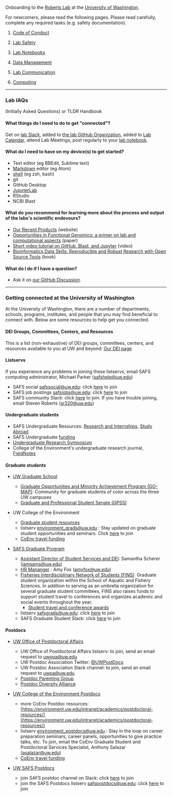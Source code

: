 Onboarding to the [Roberts Lab](https://faculty.washington.edu/sr320) at the [University of Washington](https://www.washington.edu/).

For newcomers, please read the following pages. Please read carefully, complete any required tasks (e.g. safety documentation).

1. [Code of Conduct](Code-of-Conduct.md)

2. [Lab Safety](Lab-Safety.md)

3. [Lab Notebooks](Lab-Notebooks.md)

4. [Data Management](Data-Management.md)

5. [Lab Communication](Lab-Communication.md)

6. [Computing](Computing-Hardware.md)

---

### Lab IAQs
(Initially Asked Questions) or TLDR Handbook

#### What things do I need to do to get "connected"?

Get on [lab Slack](https://genefish.slack.com/), added to [the lab GitHub Organization](https://github.com/RobertsLab), added to [Lab Calendar](https://calendar.google.com/calendar/embed?src=mrc305%40gmail.com&ctz=America/Los_Angeles), attend Lab Meetings, post regularly to your [lab notebook](Lab-Notebooks.md).

#### What do I need to have on my device(s) to get started?

- Text editor (eg BBEdit, Sublime text)    
- [Markdown](https://www.markdownguide.org/basic-syntax/) editor (eg Atom)    
- [shell](http://swcarpentry.github.io/shell-novice/01-intro/) (eg zsh, bash)    
- git    
- GitHub Desktop   
- [JupyterLab](https://jupyter.org/install)    
- RStudio   
- NCBI Blast

#### What do you recommend for learning more about the process and output of the labs's scientific endevours?

- [Our Recent Products](http://faculty.washington.edu/sr320/?page_id=246) (website)
- [Opportunities in Functional Genomics: a primer on lab and
computational aspects](https://gannet.fish.washington.edu/seashell/snaps/035.037.0406.pdf) (paper)
- [Short video tutorial on GitHub, Blast, and Jupyter](https://youtu.be/i2RcnuT5DRY) (video)   
- [Bioinformatics Data Skills: Reproducible and Robust Research with Open Source Tools](https://www.amazon.com/Bioinformatics-Data-Skills-Reproducible-Research/dp/1449367372/) (book)



#### What do I do if I have a question?

- Ask it on [our GitHub Discussion](https://github.com/RobertsLab/resources/discussions/new).


---


### Getting connected at the University of Washington

At the University of Washington, there are a number of departments, schools, programs, institutes, and people that you may find beneficial to connect with. Below are some resources to help get you connected.

#### DEI Groups, Committees, Centers, and Resources
This is a list (non-exhaustive) of DEI groups, committees, centers, and resources available to you at UW and beyond: [Our DEI page](DEI-Resources.md)

#### Listservs

If you experience any problems in joining these listservs, email SAFS computing administrator, Michael Parker (safshelp@uw.edu)

- SAFS social safssocial@uw.edu: click [here](http://mailman13.u.washington.edu/mailman/listinfo/safssocial) to join
- SAFS job postings safsjobs@uw.edu: click [here](http://mailman11.u.washington.edu/mailman/listinfo/safsjobs) to join
- SAFS community Slack: click [here](https://join.slack.com/t/safs-community/shared_invite/zt-he8uinsg-yd_BzsR8hnST~G4UtNZ_bw) to join. If you have trouble joining, email Steven Roberts (sr320@uw.edu)

#### Undergraduate students

- SAFS Undergraduate Resources: [Research and Internships](https://fish.uw.edu/students/undergraduate-program/research-and-internships/), [Study Abroad](https://fish.uw.edu/students/undergraduate-program/degree-overview-new/study-abroad/)
- SAFS Undergraduate [funding](https://fish.uw.edu/students/undergraduate-program/scholarships-funding/)
- [Undergraduate Research Symposium](https://www.washington.edu/undergradresearch/symposium/)
- College of the Environment's undergraduate research journal, [FieldNotes](https://fieldnotesjournal.org/)

#### Graduate students

- [UW Graduate School](https://grad.uw.edu)
  - [Graduate Opportunities and Minority Achievement Program (GO-MAP)](https://grad.uw.edu/equity-inclusion-and-diversity/go-map/): Community for graduate students of color across the three UW campuses
  - [Graduate and Professional Student Senate (GPSS)](http://depts.washington.edu/gpss/)

- UW College of the Environment
  - [Graduate student resources](https://environment.uw.edu/students/student-resources/graduate-student-resources/)
  - listserv environment_grads@uw.edu : Stay updated on graduate student opportunities and seminars. Click [here](http://mailman11.u.washington.edu/mailman/listinfo/environment_grads) to join
  - [CoEnv travel funding](https://environment.uw.edu/students/student-resources/scholarships-funding/student-travel-meeting-fund/)

- [SAFS Graduate Program](https://fish.uw.edu/students/graduate-program/)
  - [Assistant Director of Student Services and DEI](https://fish.uw.edu/students/advising/): Samantha Scherer (iamsams@uw.edu)
  - [HR Mananger](amyfox@uw.edu) : Amy Fox (amyfox@uw.edu) 
  - [Fisheries Interdisciplinary Network of Students (FINS)](https://fish.uw.edu/students/graduate-program/fins-fisheries-interdisciplinary-network-of-students/): Graduate student organization within the School of Aquatic and Fishery Sciences. In addition to serving as an umbrella organization for several graduate student committees, FINS also raises funds to support student travel to conferences and organizes academic and social events throughout the year.
    - [Student travel and conference awards](https://fish.uw.edu/students/graduate-program/fins-fisheries-interdisciplinary-network-of-students/student-awards/)
  - listserv safsgrads@uw.edu: click [here](http://mailman11.u.washington.edu/mailman/listinfo/safsgrads) to join
  - SAFS Graduate Student Slack: click [here](https://join.slack.com/t/safsgrads/shared_invite/zt-fq8maniu-e3JNso80fuqnLzrhdiyAzA) to join

#### Postdocs

- [UW Office of Postdoctoral Affairs](https://grad.uw.edu/for-students-and-post-docs/office-of-postdoctoral-affairs/)
	- UW Office of Postdoctoral Affairs listserv: to join, send an email request to [uwopa@uw.edu](uwopa@uw.edu)
	- UW Postdoc Association Twitter: [@UWPostDocs](https://twitter.com/uwpostdocs?lang=en)
	- UW Postdoc Association Slack channel: to join, send an email request to [uwpa@uw.edu](uwpa@uw.edu)
	- [Postdoc Parenting Group](http://depts.washington.edu/uwpa/who-we-are-2/)
	- [Postdoc Diversity Alliance](https://sites.uw.edu/uwpda)

- [UW College of the Environment Postdocs](https://environment.uw.edu/research/postdoctoral-fellows/)
	- more CoEnv Postdoc resources: [https://environment.uw.edu/intranet/academics/postdoctoral-resources/](https://environment.uw.edu/intranet/academics/postdoctoral-resources/)
	- listserv environment_postdocs@uw.edu : Stay in the loop on career preparation seminars, career panels, opportunities to give practice talks, etc. To join, email the CoEnv Graduate Student and Postdoctoral Services Specialist, Anthony Salazar (asalazar@uw.edu)
	- [CoEnv travel funding](https://environment.uw.edu/students/student-resources/scholarships-funding/student-travel-meeting-fund/)

- [UW SAFS Postdocs](https://fish.uw.edu/faculty-research/research/postdoctoralscholars/)
	- join SAFS postdoc channel on Slack: click [here](https://join.slack.com/t/safs-community/shared_invite/zt-uzytnche-1JagEpn8NxUEm6~tTi2izg) to join
	- join the SAFS Postdocs listserv safspostdocs@uw.edu: click [here](http://mailman13.u.washington.edu/mailman/listinfo/safspostdocs) to join
